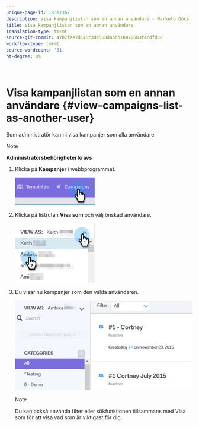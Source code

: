 ```yaml
---
unique-page-id: 18317367
description: Visa kampanjlistan som en annan användare - Marketo Docs - Produktdokumentation
title: Visa kampanjlistan som en annan användare
translation-type: tm+mt
source-git-commit: 47b2fee7d146c3dc558d4bbb10070683f4cdfd3d
workflow-type: tm+mt
source-wordcount: '81'
ht-degree: 0%

---
```



# Visa kampanjlistan som en annan användare {#view-campaigns-list-as-another-user}

Som administratör kan ni visa kampanjer som alla användare.

>[!NOTE]
>
>**Administratörsbehörigheter krävs**

1. Klicka på **Kampanjer** i webbprogrammet.

   ![](assets/one-5.png)

1. Klicka på listrutan **Visa som** och välj önskad användare.

   ![](assets/two-4.png)

1. Du visar nu kampanjer som den valda användaren.

   ![](assets/three-4.png)

   >[!NOTE]
   >
   >Du kan också använda filter eller sökfunktionen tillsammans med Visa som för att visa vad som är viktigast för dig.

